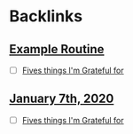 
# Backlinks
## [Example Routine](<Example Routine.md>)
- [ ] [Fives things I'm Grateful for](<Fives things I'm Grateful for.md>)

## [January 7th, 2020](<January 7th, 2020.md>)
- [ ] [Fives things I'm Grateful for](<Fives things I'm Grateful for.md>)

